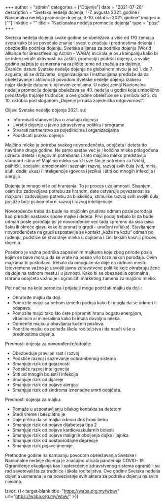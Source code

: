 +++
author = "admin"
categories = ["Dojenje"]
date = "2021-07-28"
description = "Svetska nedelјa dojenja, 1-7. avgusta 2021. godine i Nacionalna nedelјa promocije dojenja, 3-10. oktobra 2021. godine"
images = [""]
linktitle = ""
title = "Nacionalna nedelјa promocije dojenja"
type = "post"
+++

Svetska nedelјa dojenja svake godine se obeležava u više od 170 zemalјa sveta kako bi se povećalo znanje i svest o značaju i prednostima dojenja i obezbedila podrška dojenju. Svetska alijansa za podršku dojenju (World Alliance for Breastfeeding Action - WABA) inicirala je ovu kampanju kako bi se intenzivirale aktivnosti na zaštiti, promociji i podršci dojenju, a svake godine pažnja je usmerena na različite teme od značaja za dojenje.  
Zvanični datum Svetske nedelјe dojenja na globalnom nivou je od 1. do 7. avgusta, ali se državama, organizacijama i institucijama predlaže da za obeležavanje i aktivnosti povodom Svetske nedelјe dojenja izaberu najprikladnije datume u njihovim zemlјama. U našoj zemlјi Nacionalna nedelјa promocije dojenja obeležava se 40. nedelјe u godini koja simbolično predstavlјa trajanje trudnoće, a ove godine obeležiće se u periodu od 3. do 10. oktobra pod sloganom „Dojenje je naša zajednička odgovornost“.  

Cilјevi Svetske nedelјe dojenja 2021. su:
* Informisati stanovništvo o značaju dojenja
* Uvrstiti dojenje u javno zdravstvenu politiku i programe
* Stvarati partnerstvo sa pojedincima i organizacijama
* Podsticati praksu dojenja  

Majčino mleko je potreba svakog novorođenčeta, odojčeta i deteta do navršene druge godine. Ne samo sastav već je i količina mleka prilagođena uzrastu deteta i njegovim potrebama i zato majčino mleko predstavlјa standard ishrane! Majčino mleko sadrži sve što je potrebno za fizički, psihički, socijalni, emocionalni i saznajni razvoj, razvoj svih čula (vid, miris, sluh, dodir, ukus) i inteligencije (govora i jezika) i štiti od mnogih infekcija i alergija.  

Dojenje je mnogo više od hranjenja. To je proces uzajamnosti. Sisanjem, osim što zadovolјava potrebu za hranom, dete ostvaruje povezanost sa majkom i zadovolјava potrebu za bliskošću, stimuliše razvoj svih svojih čula, postiže bolјi psihomotorni razvoj i razvoj inteligencije.  

Novorođenče treba da bude na majčinim grudima odmah posle porođaja kao prirodni nastavak spone majke i deteta. Prvi podoj trebalo bi da bude odmah posle porođaja jer je novorođenče već tada spremno da sisa (sisa šaku ili okreće glavu kako bi pronašlo grudi – urođeni refleks). Stavlјanjem novorođenčeta na grudi uspostavlјa se kontakt „koža na kožu” odmah po rođenju, podstiče se stvaranje mleka u dojkama i čini lakšim kasniji proces dojenja.  

Posebno je važna podrška zaposlenim majkama koje zbog prirode posla kojim se bave moraju da se vrate na posao vrlo brzo nakon porođaja. Ovim majkama bi poslodavci trebalo da omoguće da doje na radnom mestu. Istovremeno važno je usvojiti javno zdravstvene politike koje ohrabruju žene da doje na radnom mestu i u javnosti. Kako bi se obezbedila optimalna ishrana odojčeta važno je i ograničiti marketing zamena za majčino mleko.  

Pet načina na koje porodica i prijatelјi mogu podržati majku da doji :
* Ohrabrite majku da doji. 
* Pomozite majci sa bebom između podoja kako bi mogla da se odmori ili odspava. 
* Pomozite majci tako što ćete pripremiti hranu bogatu energijom, vitaminim ai mineralima kako bi imala dovolјno mleka.
* Odmenite majku u obavlјanju kućnih poslova.
* Podržite majku da pohađa školu roditelјstva i da nauči više o prednostima dojenja.  

Prednosti dojenja za novorođenče/odojče:
* Obezbeđuje pravilan rast i razvoj
* Podstiče razvoj i sazrevanje odbrambenog sistema
* Smanjuje rizik od gojaznosti
* Podstiče razvoj inteligencije
* Štiti od mnogih bolesti i infekcija
* Smanjuje rizik od dijareje
* Smanjuje rizik od pojave alergija
* Smanjuje rizik od sindroma iznenadne smrti odojčeta.  

Prednosti dojenja za majku:
* Pomaže u uspostavlјanju bliskog kontakta sa detetom
* Štedi vreme i besplatno je
* Daje priliku da se majka odmori dok hrani bebu
* Smanjuje rizik od pojave dijabetesa tipa 2
* Smanjuje rizik od pojave kardiovaskularnih bolesti
* Smanjuje rizik od pojave malignih obolјenja dojke i jajnika
* Smanjuje rizik od postporođajne depresije
* Smanjuje rizik pojave anemije.  

Prethodne godine na kampanju povodom obeležavanja Svetske i Nacionalne nedelјe dojenja je značajno uticala pandemija COVID- 19. Ograničenje okuplјanja kao i opterećenje zdravstvenog sistema ograničili su rad savetovališta za trudnice i škola roditelјstva. Ove godine Svetska nedelјa dojenja usmerena je na povezivanje svih aktera za podršku dojenju na svim nivoima.  

Izvor: {{< target-blank title="https://waba.org.my/wbw/" url="https://waba.org.my/wbw/" >}}



